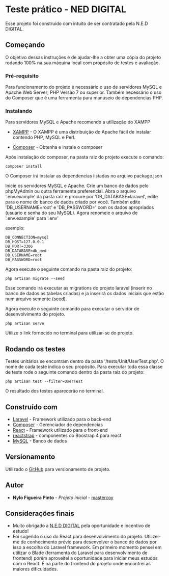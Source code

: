 # Teste prático - NED DIGITAL

Esse projeto foi construído com intuito de ser contratado pela N.E.D DIGITAL.

## Começando

O objetivo dessas instruções é de ajudar-lhe a obter uma cópia do projeto rodando 100% na sua máquina local com
propósito de testes e avaliação.

### Pré-requisito

Para funcionamento do projeto é necessário o uso de servidores MySQL e Apache Web Server; PHP Versão 7 ou superior. Também necessário o uso do Composer que é uma
ferramenta para manuseio de dependencias PHP.

### Instalando

Para servidores MySQL e Apache recomendo a utilização do XAMPP

* [XAMPP](https://www.apachefriends.org/pt_br/download.html) - O XAMPP é uma distribuição do Apache fácil de instalar contendo PHP, MySQL e Perl.

* [Composer](https://getcomposer.org/doc/00-intro.md) - Obtenha e instale o composer

Após instalação do composer, na pasta raiz do projeto execute o comando:

```
composer install
```

O Composer irá instalar as dependencias listadas no arquivo package.json

Inicie os servidores MySQL e Apache. Crie um banco de dados pelo phpMyAdmin ou outra ferramenta preferencial.
Abra o arquivo '.env.example' da pasta raíz e procure por 'DB_DATABASE=laravel', edite para o nome do banco de dados criado por você.
Também edite 'DB_USERNAME=root' e 'DB_PASSWORD=' com os dados apropriados (usuário e senha do seu MySQL). Agora renomeie o arquivo de '.env.example' para '.env'

exemplo:
```
DB_CONNECTION=mysql
DB_HOST=127.0.0.1
DB_PORT=3306
DB_DATABASE=db_ned
DB_USERNAME=root
DB_PASSWORD=root
```




Agora execute o seguinte comando na pasta raiz do projeto:

```
php artisan migrate --seed
```
Esse comando irá executar as migrations do projeto laravel (inserir no banco de dados as tabelas criadas) 
e ja inserirá os dados iniciais que estão num arquivo semente (seed).

Agora execute o seguinte comando para executar o servidor de desenvolvimento do projeto.

```
php artisan serve
```
Utilize o link fornecido no terminal para utilizar-se do projeto.

## Rodando os testes

Testes unitários se encontram dentro da pasta '/tests/Unit/UserTest.php'.
O nome de cada teste indica o seu propósito.
Para executar toda essa classe de teste rode o seguinte comando dentro da pasta raiz do projeto:
```
php artisan test --filter=UserTest
```

O resultado dos testes aparecerão no terminal.


## Construído com

* [Laravel](https://laravel.com/) - Framework utilizado para o back-end
* [Composer](https://getcomposer.org/) - Gerenciador de dependencias
* [React](https://reactjs.org/) - Framework utilizado para o front-end
* [reactstrap](https://reactstrap.github.io/) - componentes do Boostrap 4 para react
* [MySQL](https://www.mysql.com/) - Banco de dados

## Versionamento

Utilizado o  [GitHub](https://github.com/) para versionamento de projeto. 

## Autor

* **Nylo Figueira Pinto** - *Projeto inicial* - [mastercoy](https://github.com/mastercoy)

## Considerações finais

* Muito obrigado a [N.E.D DIGITAL](https://github.com/mastercoy) pela oportunidade e incentivo de estudo!
* Foi sugerido o uso do React para desenvolvimento do projeto.
 Utilizei-me de conhecimento prévio para desenvolver o banco de dados por isso a escolha do Laravel framework.
 Em primeiro momento pensei em utilizar o Blade (ferramenta do Laravel para desenvolvimento de frontend) porém aproveitei a oportunidade
 para iniciar meus estudos com o React. É na parte do frontend do projeto onde encontrei as maiores dificuldades.

